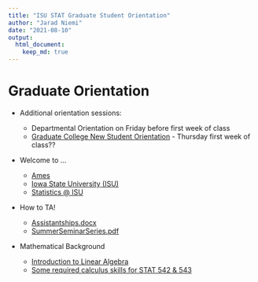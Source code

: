 ```yaml
---
title: "ISU STAT Graduate Student Orientation"
author: "Jarad Niemi"
date: "2021-08-10"
output: 
  html_document:
    keep_md: true
---
```


# Graduate Orientation 

- Additional orientation sessions:
  - Departmental Orientation on Friday before first week of class
  - [Graduate College New Student Orientation](https://www.grad-college.iastate.edu/student/orientation/) - Thursday first week of class??


- Welcome to ...
  - [Ames](ames.html)
  - [Iowa State University (ISU)](isu.html)
  - [Statistics @ ISU](stat.html)
- How to TA!
  - [Assistantships.docx](files/Assistantships.docx)
  - [SummerSeminarSeries.pdf](files/SummerSeminarSeries.pdf)
- Mathematical Background
  - [Introduction to Linear Algebra](files/StatLinearAlgebraIntro.pdf)
  - [Some required calculus skills for STAT 542 & 543](files/STAT542_543_Calculus.pdf)
